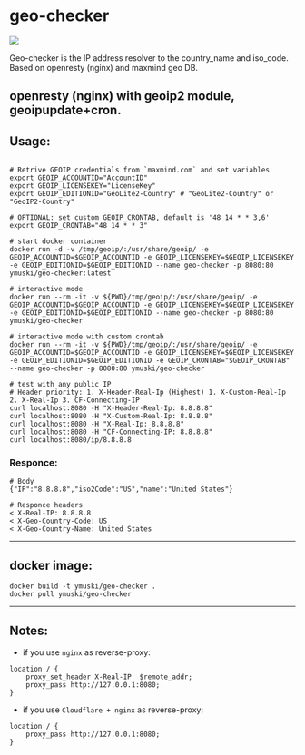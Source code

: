 # geo-checker
[![](https://img.shields.io/docker/pulls/ymuski/geo-checker?style=flat-square)](https://hub.docker.com/r/ymuski/geo-checker)

Geo-checker is the IP address resolver to the country_name and iso_code. Based on openresty (nginx) and maxmind geo DB.

## openresty (nginx) with geoip2 module, geoipupdate+cron.

## Usage:

```shell

# Retrive GEOIP credentials from `maxmind.com` and set variables
export GEOIP_ACCOUNTID="AccountID"
export GEOIP_LICENSEKEY="LicenseKey"
export GEOIP_EDITIONID="GeoLite2-Country" # "GeoLite2-Country" or "GeoIP2-Country"

# OPTIONAL: set custom GEOIP_CRONTAB, default is '48 14 * * 3,6'
export GEOIP_CRONTAB="48 14 * * 3"

# start docker container
docker run -d -v /tmp/geoip/:/usr/share/geoip/ -e GEOIP_ACCOUNTID=$GEOIP_ACCOUNTID -e GEOIP_LICENSEKEY=$GEOIP_LICENSEKEY -e GEOIP_EDITIONID=$GEOIP_EDITIONID --name geo-checker -p 8080:80 ymuski/geo-checker:latest

# interactive mode
docker run --rm -it -v ${PWD}/tmp/geoip/:/usr/share/geoip/ -e GEOIP_ACCOUNTID=$GEOIP_ACCOUNTID -e GEOIP_LICENSEKEY=$GEOIP_LICENSEKEY -e GEOIP_EDITIONID=$GEOIP_EDITIONID --name geo-checker -p 8080:80 ymuski/geo-checker

# interactive mode with custom crontab
docker run --rm -it -v ${PWD}/tmp/geoip/:/usr/share/geoip/ -e GEOIP_ACCOUNTID=$GEOIP_ACCOUNTID -e GEOIP_LICENSEKEY=$GEOIP_LICENSEKEY -e GEOIP_EDITIONID=$GEOIP_EDITIONID -e GEOIP_CRONTAB="$GEOIP_CRONTAB" --name geo-checker -p 8080:80 ymuski/geo-checker

# test with any public IP
# Header priority: 1. X-Header-Real-Ip (Highest) 1. X-Custom-Real-Ip 2. X-Real-Ip 3. CF-Connecting-IP
curl localhost:8080 -H "X-Header-Real-Ip: 8.8.8.8"
curl localhost:8080 -H "X-Custom-Real-Ip: 8.8.8.8"
curl localhost:8080 -H "X-Real-Ip: 8.8.8.8"
curl localhost:8080 -H "CF-Connecting-IP: 8.8.8.8"
curl localhost:8080/ip/8.8.8.8

```

### Responce:
```
# Body
{"IP":"8.8.8.8","iso2Code":"US","name":"United States"}

# Responce headers
< X-Real-IP: 8.8.8.8
< X-Geo-Country-Code: US
< X-Geo-Country-Name: United States

```

---
## docker image:
```shell
docker build -t ymuski/geo-checker .
docker pull ymuski/geo-checker
```

---
## Notes:
- if you use `nginx` as reverse-proxy:
```shell
location / {
    proxy_set_header X-Real-IP  $remote_addr;
    proxy_pass http://127.0.0.1:8080;
}
```
- if you use `Cloudflare + nginx` as reverse-proxy:
```shell
location / {
    proxy_pass http://127.0.0.1:8080;
}
```

